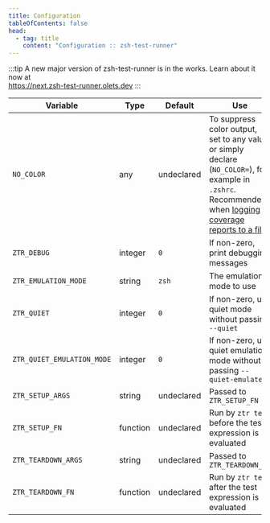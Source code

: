 ```yaml
---
title: Configuration
tableOfContents: false
head:
  - tag: title
    content: "Configuration :: zsh-test-runner"
---
```


:::tip
A new major version of zsh-test-runner is in the works. Learn about it now at  
https://next.zsh-test-runner.olets.dev
:::

Variable | Type | Default | Use
---|---|---|---
`NO_COLOR` | any | undeclared | To suppress color output, set to any value or simply declare (`NO_COLOR=`), for example in `.zshrc`. Recommended when [logging coverage reports to a file](/usage/logging).
`ZTR_DEBUG` | integer | `0` | If non-zero, print debugging messages
`ZTR_EMULATION_MODE` | string | `zsh` | The emulation mode to use
`ZTR_QUIET` | integer | `0` | If non-zero, use quiet mode without passing `--quiet`
`ZTR_QUIET_EMULATION_MODE` | integer | `0` | If non-zero, use quiet emulation mode without passing `--quiet-emulate`
`ZTR_SETUP_ARGS` | string | undeclared | Passed to `ZTR_SETUP_FN`
`ZTR_SETUP_FN` | function | undeclared | Run by `ztr test` before the test expression is evaluated
`ZTR_TEARDOWN_ARGS` | string | undeclared | Passed to `ZTR_TEARDOWN_FN`
`ZTR_TEARDOWN_FN` | function | undeclared | Run by `ztr test` after the test expression is evaluated

